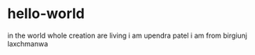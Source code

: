 # hello-world
in the world whole creation are living 
i am upendra patel
i am from birgiunj laxchmanwa
